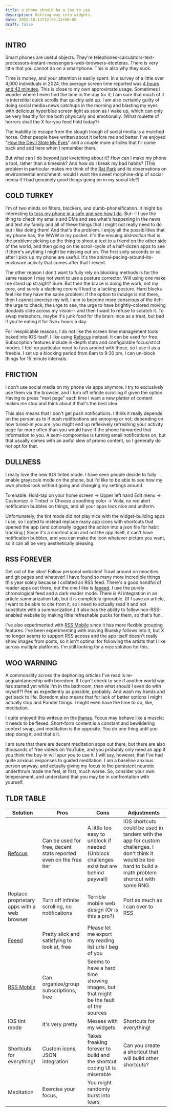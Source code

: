 ```yaml
---
title: a phone should be a joy to use
description: Getting way into widgets.
date: 2025-10-13T12:55:22+00:00
draft: false
---
```

## INTRO

Smart phones are useful objects. They're telephones-calculators-text-processors-instant-messengers-web-browsers-etceteras. There is very little that you cannot do on a smartphone.  This is also why they suck. 

Time is money, and your attention is easily spent.  In a survey of a little over 4,000 individuals in 2024, the average screen time reported was [4 hours and 43 minutes](https://prioridata.com/data/smartphone-usage-statistics/). This is close to my own approximate usage. Sometimes I wonder where I even find the time in the day for it; I am sure that much of it is interstitial quick scrolls that quickly add up. I am also certainly guilty of doing social media+news catchups in the morning and blasting my eyes with delicious hyperblue screen light as soon as I wake up, which can only be very healthy for me both physically and emotionally. (What roulette of horrors shall the X for-you feed hold today?)

The inability to escape from the slough trough of social media is a mulched horse. Other people have written about it before me and better. I've enjoyed "[How the Devil Stole My Eyes](https://youngvulgarian.substack.com/p/how-the-devil-stole-my-eyes)" and a couple more articles that I'll come back and add here when I remember them.

But what can I do beyond just kvetching about it? How can I make my phone a tool, rather than a timesink? And how do I break my bad habits? (This problem in particular makes me think of the [Rat Park](https://link.springer.com/article/10.1007/BF00431995) and its observations on environmental enrichment: would I want the sweet morphine-drip of social media if I had genuinely good things going on in my social life?)

## COLD TURKEY

I'm of two minds on filters, blockers, and dumb-phoneification.  It might be interesting [to toss my phone in a safe and see how I do](https://www.youtube.com/watch?v=nnsyGSTKlw0). But--! I use the thing to check my emails and DMs and see what's happening in the news and text my family and all of these things that I might not really need to do but I *like* doing them! And that's the problem. I enjoy all the possibilities that my phone has, the WWW in my pocket. It's the ensuing *distraction* that is the problem: picking up the thing to shoot a text to a friend on the other side of the world, and then going on the scroll-cycle of a half-dozen apps to see if there's anything I might be missing out on. The first sixty seconds or so after I pick up my phone are useful. It's the animal-pacing-around-its-enclosure activity that comes after that I resent.

The other reason I don't want to fully rely on blocking methods is for the same reason I may not want to use a posture corrector. Will using one make me stand up straight? Sure. But then the brace is doing the work, not my core, and surely a slacking core will lead to a lacking posture. Hard blocks feel like they have the same problem: if the option to indulge is not there, then I cannot exercise my will. I aim to become more conscious of the itch: the urge to check, the urge to see, the urge to have brightly-colored moving doodads slide across my vision-- and then I want to refuse to scratch it. To swap metaphors, maybe it's junk food for the brain: nice as a treat, but bad if you're eating it for five+ hours a day.

For inexplicable reasons, I do not like the screen time management tools baked into IOS itself. I like using [Refocus](https://apps.apple.com/us/app/refocus-app-blocker-limits/id1645639057) instead. It can be used for free. Subscription features include in-depth stats and configurable focus/strict modes. I feel no particular need to fuss around with those, so I use it as a freebie. I set up a blocking period from 6am to 9:30 pm.  I can un-block things for 15 minute intervals.

## FRICTION

I don't use social media on my phone via apps anymore. I try to exclusively use them via the browser, and I turn off infinite scrolling if given the option. Having to press "next page" each time I want a new platter of content makes me stop and think about if that's the best idea.

This also means that I don't get push notifications. I think it really depends on the person as to if push notifications are annoying or not; depending on how tuned-in you are, you might end up reflexively refreshing your activity page far more often than you would have if the phone forwarded that information to you. A semi-compromise is turning email notifications on, but that usually comes with an awful slew of promo content, so I generally do not opt for that.

## DULLNESS

I really love the new IOS tinted mode. I have seen people decide to fully enable grayscale mode on the phone, but I'd like to be able to see how my own photos look without going and changing my settings around.

To enable: Hold-tap on your home screen → Upper left hand Edit menu → Customize → Tinted → Choose a soothing color → Voila, no red alert notification bubbles on things, and all your apps look nice and uniform. 

Unfortunately, the tint mode did not play nice with the widget-building apps I use, so I opted to instead replace many app icons with shortcuts that opened the app (and optionally logged the action into a json file for habit tracking.) Since it's a shortcut icon and not the app itself, it can't have notification bubbles, and you can make the icon whatever picture you want, so it can all be very aesthetically pleasing.

## RSS FOREVER

Get out of the silos! Follow personal websites! Trawl around on neocities and git pages and whatever! I have found so many more incredible things this year solely because I collated an RSS feed. There's a good handful of reader apps out there, but the one I like is [feeeed](https://feeeed.nateparrott.com/). I use the purely chronological feed and a dark reader mode. There is AI integration in an article summarization tab, but it is completely ignorable.  (If I save an article, I want to be able to cite from it, so I need to actually read it and not substitute with a summarization.) It also has the ability to follow non-RSS-enabled website by making little refreshable pucks for them, so that's fun.

I've also experimented with [RSS Mobile](https://apps.apple.com/us/app/rss-mobile/id533007246) since it has more flexible grouping features. I've been experimenting with moving Bluesky follows into it, but X no longer seems to support RSS access and the app itself doesn't really show images from posts, so it isn't optimal for following the artists that I like across multiple platforms. I'm still looking for a nice solution for this.

## WOO WARNING

A commonality across the dephoning articles I've read is re-acquaintanceship with boredom. If I can't check to see if another world war has started yet while I'm in the bathroom, then what should I even do with myself?! Pee as expediently as possible, probably. And wash my hands and get back to life. Boredom also means that for lack of better options I might actually stop and Ponder things. I might even have the time to do, like, meditation. 

I quite enjoyed this writeup on the [jhanas](https://nadia.xyz/jhanas#jhanas-are-learned-by-doing-not-reading). Focus may behave like a muscle; it needs to be flexed. Short-form content is a constant and bewildering context swap, and meditation is the opposite. You do one thing until you stop doing it, and that's it. 

I am sure that there are decent meditation apps out there, but there are also thousands of free videos on YouTube, and you probably only need an app if you think the buy-in will spur you to use it. I will say, however, that I've had quite anxious responses to guided meditation. I am a baseline anxious person anyway, and actually giving my focus to the persistent neurotic underthrum made me feel, at first, much worse. So, consider your own temperament, and understand that you may be in confrontation with yourself.
## TLDR TABLE

| Solution                                                                         | Pros                                                              | Cons                                                                                     | Adjustments                                                                                                                                                  |
| -------------------------------------------------------------------------------- | ----------------------------------------------------------------- | ---------------------------------------------------------------------------------------- | ------------------------------------------------------------------------------------------------------------------------------------------------------------ |
| [Refocus](https://apps.apple.com/us/app/refocus-app-blocker-limits/id1645639057) | Can be used for free, decent stats reported even on the free tier | A little too easy to unblock if needed (Unblock challenges exist but are behind paywall) | IOS shortcuts could be used in tandem with the app for custom challenges. I don't think it would be too hard to build a math problem shortcut with some RNG. |
| Replace proprietary apps with a web browser                                      | Turn off infinite scrolling, no notifications                     | Terrible mobile web design (Or is this a pro?)                                           | Port as much as I can over to RSS                                                                                                                            |
| [Feeed](https://feeeed.nateparrott.com/)                                         | Pretty slick and satisfying to look at, free                      | Please let me export my reading list urls I beg of you                                   |                                                                                                                                                              |
| [RSS Mobile](https://apps.apple.com/us/app/rss-mobile/id533007246)               | Can organize/group subscriptions, free                            | Seems to have a hard time showing images, but that might be the fault of the sources     |                                                                                                                                                              |
| IOS tint mode                                                                    | It's very pretty                                                  | Messes with my widgets                                                                   | Shortcuts for everything!                                                                                                                                    |
| Shortcuts for everything!                                                        | Custom icons, JSON integration                                    | Takes freaking forever to build and the shortcut coding UI is miserable                  | Can you create a shortcut that will build other shortcuts?                                                                                                   |
| Meditation                                                                       | Exercise your focus,                                              | You might randomly burst into tears                                                      |                                                                                                                                                              |
